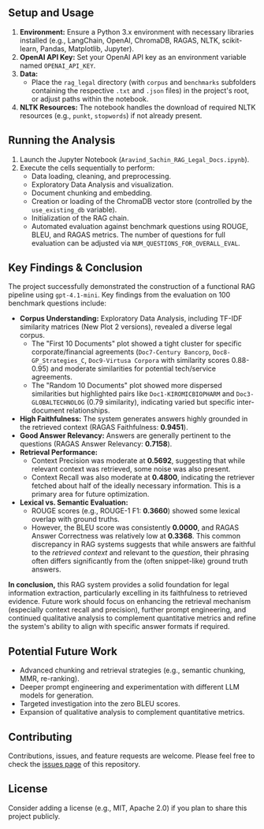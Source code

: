 
## Setup and Usage

1.  **Environment:** Ensure a Python 3.x environment with necessary libraries installed (e.g., LangChain, OpenAI, ChromaDB, RAGAS, NLTK, scikit-learn, Pandas, Matplotlib, Jupyter).
2.  **OpenAI API Key:** Set your OpenAI API key as an environment variable named `OPENAI_API_KEY`.
3.  **Data:**
    *   Place the `rag_legal` directory (with `corpus` and `benchmarks` subfolders containing the respective `.txt` and `.json` files) in the project's root, or adjust paths within the notebook.
4.  **NLTK Resources:** The notebook handles the download of required NLTK resources (e.g., `punkt`, `stopwords`) if not already present.

## Running the Analysis

1.  Launch the Jupyter Notebook (`Aravind_Sachin_RAG_Legal_Docs.ipynb`).
2.  Execute the cells sequentially to perform:
    *   Data loading, cleaning, and preprocessing.
    *   Exploratory Data Analysis and visualization.
    *   Document chunking and embedding.
    *   Creation or loading of the ChromaDB vector store (controlled by the `use_existing_db` variable).
    *   Initialization of the RAG chain.
    *   Automated evaluation against benchmark questions using ROUGE, BLEU, and RAGAS metrics. The number of questions for full evaluation can be adjusted via `NUM_QUESTIONS_FOR_OVERALL_EVAL`.

## Key Findings & Conclusion

The project successfully demonstrated the construction of a functional RAG pipeline using `gpt-4.1-mini`. Key findings from the evaluation on 100 benchmark questions include:

*   **Corpus Understanding:** Exploratory Data Analysis, including TF-IDF similarity matrices (New Plot 2 versions), revealed a diverse legal corpus.
    *   The "First 10 Documents" plot showed a tight cluster for specific corporate/financial agreements (`Doc7-Century Bancorp`, `Doc8-GP_Strategies_C`, `Doc9-Virtusa Corpora` with similarity scores 0.88-0.95) and moderate similarities for potential tech/service agreements.
    *   The "Random 10 Documents" plot showed more dispersed similarities but highlighted pairs like `Doc1-KIROMICBIOPHARM` and `Doc3-GLOBALTECHNOLOG` (0.79 similarity), indicating varied but specific inter-document relationships.
*   **High Faithfulness:** The system generates answers highly grounded in the retrieved context (RAGAS Faithfulness: **0.9451**).
*   **Good Answer Relevancy:** Answers are generally pertinent to the questions (RAGAS Answer Relevancy: **0.7158**).
*   **Retrieval Performance:**
    *   Context Precision was moderate at **0.5692**, suggesting that while relevant context was retrieved, some noise was also present.
    *   Context Recall was also moderate at **0.4800**, indicating the retriever fetched about half of the ideally necessary information. This is a primary area for future optimization.
*   **Lexical vs. Semantic Evaluation:**
    *   ROUGE scores (e.g., ROUGE-1 F1: **0.3660**) showed some lexical overlap with ground truths.
    *   However, the BLEU score was consistently **0.0000**, and RAGAS Answer Correctness was relatively low at **0.3368**. This common discrepancy in RAG systems suggests that while answers are faithful to the *retrieved context* and relevant to the *question*, their phrasing often differs significantly from the (often snippet-like) ground truth answers.

**In conclusion,** this RAG system provides a solid foundation for legal information extraction, particularly excelling in its faithfulness to retrieved evidence. Future work should focus on enhancing the retrieval mechanism (especially context recall and precision), further prompt engineering, and continued qualitative analysis to complement quantitative metrics and refine the system's ability to align with specific answer formats if required.

## Potential Future Work

*   Advanced chunking and retrieval strategies (e.g., semantic chunking, MMR, re-ranking).
*   Deeper prompt engineering and experimentation with different LLM models for generation.
*   Targeted investigation into the zero BLEU scores.
*   Expansion of qualitative analysis to complement quantitative metrics.

## Contributing

Contributions, issues, and feature requests are welcome. Please feel free to check the [issues page](https://github.com/sachin-kanchan/RAG-Legal-Documents/issues) of this repository. 

## License

Consider adding a license (e.g., MIT, Apache 2.0) if you plan to share this project publicly.
